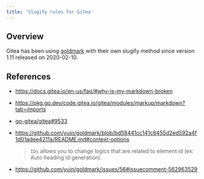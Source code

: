 ```yaml
---
title: 'Slugify rules for Gitea'
---
```


## Overview

Gitea has been using [goldmark](https://github.com/yuin/goldmark) with their own slugify method since version 1.11 released on 2020-02-10.

## References

* <https://docs.gitea.io/en-us/faq/#why-is-my-markdown-broken>

* <https://pkg.go.dev/code.gitea.io/gitea/modules/markup/markdown?tab=imports>

* [go-gitea/gitea#9533](https://github.com/go-gitea/gitea/pull/9533)

* <https://github.com/yuin/goldmark/blob/bd58441cc141c6455d2ed592a4f1d01adee4211a/README.md#context-options>

  > `IDs` allows you to change logics that are related to element id (ex: Auto heading id generation).

* <https://github.com/yuin/goldmark/issues/56#issuecomment-562963529>
